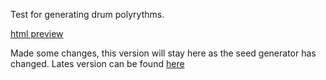 Test for generating drum polyrythms.

[html preview](https://rawgit.com/AtActionPark/polyrythmGen/master/index.html)

Made some changes, this version will stay here as the seed generator has changed. Lates version can be found [here](https://github.com/AtActionPark/polyrhythmGenDev)


